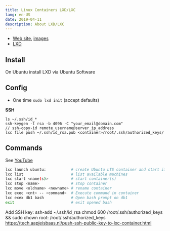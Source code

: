 ```yaml
---
title: Linux Containers LXD/LXC
lang: en-US
date: 2019-04-11
description: About LXD/LXC
---
```


* [Web site](https://linuxcontainers.org/), [images](http://uk.images.linuxcontainers.org/)
* [LXD](https://linuxcontainers.org/lxd/getting-started-cli/)

## Install

On Ubuntu install LXD via Ubuntu Software

## Config

* One time `sudo lxd init` (accept defaults)

**SSH**

```
ls ~/.ssh/id_*
ssh-keygen -t rsa -b 4096 -C "your_email@domain.com"
// ssh-copy-id remote_username@server_ip_address
lxc file push ~/.ssh/id_rsa.pub <container>/root/.ssh/authorized_keys/

```


## Commands

See [YouTube](https://www.youtube.com/playlist/?list=PLtK75qxsQaMLwF_uCB_CK8wIE17D-afuJ)

```bash
lxc launch ubuntu:           # create Ubuntu LTS container and start it
lxc list                     # list available machines
lxc start <name(s)>          # start container(s)
lxc stop <name>              # stop container
lxc move <oldname> <newname> # rename container
lxc exec <cnt> -- <command>  # Execute command in container
lxc exex db1 bash            # Open bash prompt on db1
exit                         # exit opened bash
```

Add SSH key: ssh-add ~/.ssh/id_rsa
chmod 600 /root/.ssh/authorized_keys && sudo chown root: /root/.ssh/authorized_keys
https://tech.aapjeisbaas.nl/push-ssh-public-key-to-lxc-container.html